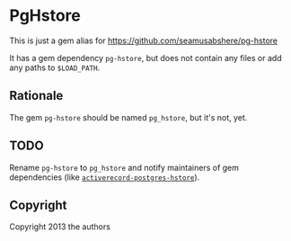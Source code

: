 # PgHstore

This is just a gem alias for https://github.com/seamusabshere/pg-hstore

It has a gem dependency `pg-hstore`, but does not contain any files or add any paths to `$LOAD_PATH`.

## Rationale

The gem `pg-hstore` should be named `pg_hstore`, but it's not, yet.

## TODO

Rename `pg-hstore` to `pg_hstore` and notify maintainers of gem dependencies (like [`activerecord-postgres-hstore`](https://github.com/engageis/activerecord-postgres-hstore)).

## Copyright

Copyright 2013 the authors
